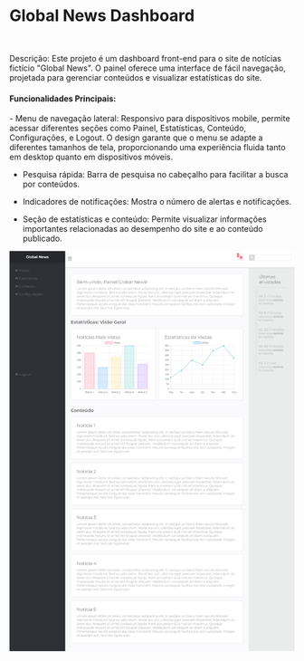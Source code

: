 <h1>Global News Dashboard</h1>
<br>
<p>Descrição: Este projeto é um dashboard front-end para o site de notícias fictício "Global News". O painel oferece uma interface de fácil navegação, projetada para gerenciar conteúdos e visualizar estatísticas do site.</p>

<h4>Funcionalidades Principais:</h4>
<p>
- Menu de navegação lateral: Responsivo para dispositivos mobile, permite acessar diferentes seções como Painel, Estatísticas, Conteúdo, Configurações, e Logout. O design garante que o menu se adapte a diferentes tamanhos de tela, proporcionando uma experiência fluida tanto em desktop quanto em dispositivos móveis.
  
- Pesquisa rápida: Barra de pesquisa no cabeçalho para facilitar a busca por conteúdos.
  
- Indicadores de notificações: Mostra o número de alertas e notificações.
  
- Seção de estatísticas e conteúdo: Permite visualizar informações importantes relacionadas ao desempenho do site e ao conteúdo publicado.
</p>

![imagem do painel do site](img-dashboard.png)


